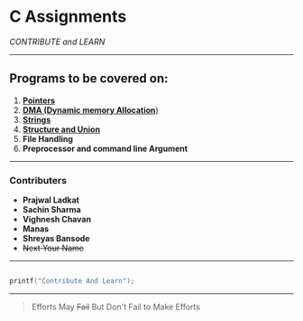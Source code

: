 # C Assignments

  _CONTRIBUTE and LEARN_
  
  ***
  
  ## Programs to be covered on:
  
  1. [**Pointers**](https://github.com/sanedroid6006/CAssignments/tree/master/jni/Pointers)
  2. [**DMA (Dynamic memory Allocation**)](https://github.com/sanedroid6006/CAssignments/tree/master/jni/DMA)
  3. [**Strings**](https://github.com/sanedroid6006/CAssignments/tree/master/jni/Strings)
  4. [**Structure and Union**](https://github.com/sanedroid6006/CAssignments/tree/master/jni/Structure%20and%20Union)
  5. **File Handling**
  6. **Preprocessor and command line Argument**
  
  
  
***

   ### Contributers
   
- **Prajwal Ladkat**
- **Sachin Sharma**
- **Vighnesh Chavan**
- **Manas**
- **Shreyas Bansode**
- ~~Next Your Name~~

***

```c

printf("Contribute And Learn");

```

***
> Efforts May ~~Fail~~ But Don't Fail to Make Efforts







